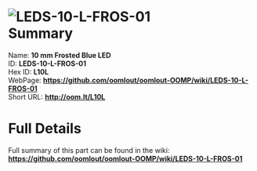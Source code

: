 
![LEDS-10-L-FROS-01](https://github.com/oomlout/oomlout-OOMP/blob/master/parts/LEDS-10-L-FROS-01/LEDS-10-L-FROS-01_420.jpg)   
Summary
=================
  
Name: __10 mm Frosted Blue LED__    
ID: __LEDS-10-L-FROS-01__   
Hex ID: __L10L__   
WebPage: __https://github.com/oomlout/oomlout-OOMP/wiki/LEDS-10-L-FROS-01__   
Short URL: __http://oom.lt/L10L__   

Full Details
==========================
Full summary of this part can be found in the wiki:   
__https://github.com/oomlout/oomlout-OOMP/wiki/LEDS-10-L-FROS-01__    

